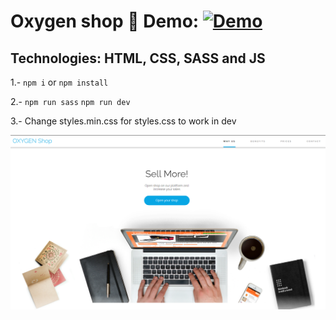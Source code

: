 # Oxygen shop 🛒 Demo: [![Demo](https://img.shields.io/badge/demo-000?style=for-the-badge&logo=ko-fi&logoColor=white)](https://joseiu.github.io/Oxygen-shop/)

## Technologies: HTML, CSS, SASS and JS

1.- `npm i` or `npm install`

2.- `npm run sass` `npm run dev`

3.- Change styles.min.css for styles.css to work in dev

![alt text](image.png)
